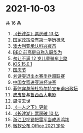 # 2021-10-03

共 16 条

<!-- BEGIN ZHIHUSEARCH -->
<!-- 最后更新时间 Sun Oct 03 2021 20:12:13 GMT+0800 (China Standard Time) -->
1. [《长津湖》票房破 13 亿](https://www.zhihu.com/search?q=长津湖票房)
1. [国家政策没有第一学历概念](https://www.zhihu.com/search?q=第一学历)
1. [澳大利亚承认科兴疫苗](https://www.zhihu.com/search?q=科兴疫苗)
1. [BBC 前高层自称入职华为](https://www.zhihu.com/search?q=BBC)
1. [勿让不满 12 岁儿童骑车上路](https://www.zhihu.com/search?q=儿童骑车)
1. [iOS 15.0.1](https://www.zhihu.com/search?q=ios15)
1. [国庆节](https://www.zhihu.com/search?q=国庆节)
1. [刘诗雯退出本赛季乒超联赛](https://www.zhihu.com/search?q=刘诗雯)
1. [中国女篮进亚洲杯决赛](https://www.zhihu.com/search?q=中国女篮)
1. [菲律宾总统杜特尔特宣布退出政坛](https://www.zhihu.com/search?q=菲律宾总统)
1. [皮皮鲁与鲁西西大电影](https://www.zhihu.com/search?q=皮皮鲁与鲁西西之罐头小人)
1. [周洁去世](https://www.zhihu.com/search?q=周洁)
1. [《一人之下》更新](https://www.zhihu.com/search?q=一人之下)
1. [《长津湖》票房破 10 亿](https://www.zhihu.com/search?q=长津湖票房)
1. [浙江卫视错把雷军当成周鸿祎](https://www.zhihu.com/search?q=雷军)
1. [微软公布 Office 2021 定价](https://www.zhihu.com/search?q=office2021)
<!-- END ZHIHUSEARCH -->
